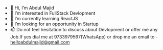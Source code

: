 - 👋 Hi, I’m Abdul Majid
- 👀 I’m interested in FullStack Devlopment
- 🌱 I’m currently learning ReactJS
- 💞️ I’m looking for an opportunity in Startup
- 📫 Do not feel hesitation to discuss about Devlopment or offer me any Job.If yes dial me at 9733979567(WhatsApp) or drop me an email to - helloabdulmajid@gmail.com


